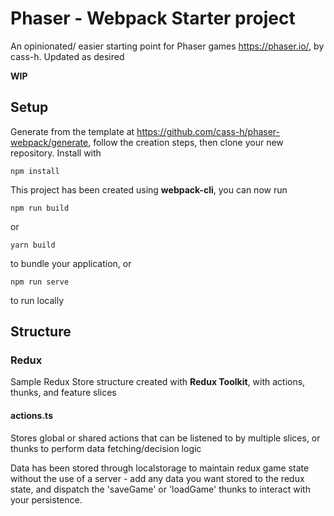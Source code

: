 # Phaser - Webpack Starter project

An opinionated/ easier starting point for Phaser games <https://phaser.io/>, by cass-h. Updated as desired

**WIP**

## Setup

Generate from the template at <https://github.com/cass-h/phaser-webpack/generate>, follow the creation steps, then clone your new repository. Install with

```
npm install
```

This project has been created using **webpack-cli**, you can now run

```
npm run build
```

or

```
yarn build
```

to bundle your application, or

```
npm run serve
```

to run locally

## Structure

### Redux

Sample Redux Store structure created with **Redux Toolkit**, with actions, thunks, and feature slices

#### actions.ts

Stores global or shared actions that can be listened to by multiple slices, or thunks to perform data fetching/decision logic

Data has been stored through localstorage to maintain redux game state without the use of a server - add any data you want stored to the redux state, and dispatch the 'saveGame' or 'loadGame' thunks to interact with your persistence.
